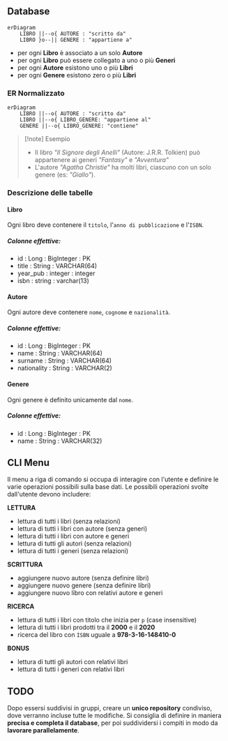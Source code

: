## Database
```mermaid
erDiagram
    LIBRO ||--o{ AUTORE : "scritto da"
    LIBRO }o--|| GENERE : "appartiene a"
```
- per ogni **Libro** è associato a un solo **Autore** 
- per ogni **Libro** può essere collegato a uno o più **Generi**
- per ogni **Autore** esistono uno o più **Libri**
- per ogni **Genere** esistono zero o più **Libri**

### ER Normalizzato
```mermaid
erDiagram
    LIBRO ||--o{ AUTORE : "scritto da"
    LIBRO ||--o{ LIBRO_GENERE: "appartiene al"
    GENERE ||--o{ LIBRO_GENERE: "contiene"
```

> [!note] Esempio
> -  Il libro _"Il Signore degli Anelli"_ (Autore: J.R.R. Tolkien) può appartenere ai generi _"Fantasy"_ e _"Avventura"_
> - L'autore _"Agatha Christie"_ ha molti libri, ciascuno con un solo genere (es: _"Giallo"_).
### Descrizione delle tabelle
#### Libro
Ogni libro deve contenere il `titolo`, l'`anno di pubblicazione` e l'`ISBN`.
##### Colonne effettive:
- id : Long : BigInteger : PK
- title : String : VARCHAR(64)
- year_pub : integer : integer
- isbn : string : varchar(13)

#### Autore
Ogni autore deve contenere `nome`, `cognome` e `nazionalità`.
##### Colonne effettive:
- id : Long : BigInteger : PK
- name : String : VARCHAR(64)
- surname : String : VARCHAR(64)
- nationality : String : VARCHAR(2)

#### Genere
Ogni genere è definito unicamente dal `nome`.

##### Colonne effettive:
- id : Long : BigInteger : PK
- name : String : VARCHAR(32)

## CLI Menu
Il menu a riga di comando si occupa di interagire con l'utente e definire le varie operazioni possibili sulla base dati. Le possibili operazioni svolte dall'utente devono includere:

**LETTURA**
- lettura di tutti i libri (senza relazioni)
- lettura di tutti i libri con autore (senza generi)
- lettura di tutti i libri con autore e generi
- lettura di tutti gli autori (senza relazioni)
- lettura di tutti i generi (senza relazioni)

**SCRITTURA**
- aggiungere nuovo autore (senza definire libri)
- aggiungere nuovo genere (senza definire libri)
- aggiungere nuovo libro con relativi autore e generi

**RICERCA**
- lettura di tutti i libri con titolo che inizia per `p` (case insensitive)
- lettura di tutti i libri prodotti tra il **2000** e il **2020**
- ricerca del libro con `ISBN` uguale a **978-3-16-148410-0**

**BONUS**
- lettura di tutti gli autori con relativi libri 
- lettura di tutti i generi con relativi libri

## TODO
Dopo essersi suddivisi in gruppi, creare un **unico repository** condiviso, dove verranno incluse tutte le modifiche. Si consiglia di definire in maniera **precisa e completa il database**, per poi suddividersi i compiti in modo da **lavorare parallelamente**.